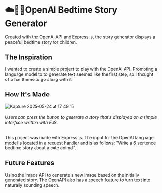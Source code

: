 # ☁️🤱🏻OpenAI Bedtime Story Generator

Created with the OpenAI API and Express.js, the story generator displays a peaceful bedtime story for children.  

## The Inspiration
I wanted to create a simple project to play with the OpenAI API. Prompting a language model to to generate text seemed like the first step, so I thought of a fun theme to go along with it.

## How It's Made
![Kapture 2025-05-24 at 17 49 15](https://github.com/user-attachments/assets/a6cc8c3d-79c9-46e1-a2cc-cd04f28a1481)
###### Users can press the button to generate a story that's displayed on a simple interface written with EJS.

This project was made with Express.js. The input for the OpenAI language model is located in a request handler and is as follows: "Write a 6 sentence bedtime story about a cute animal". 

## Future Features
Using the image API to generate  a new image based on the initially generated story.
The OpenAPI also has a speech feature to turn text into naturally sounding speech.
